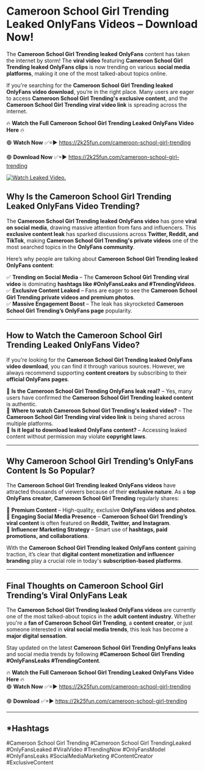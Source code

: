 # Cameroon School Girl Trending Leaked OnlyFans Videos – Download Now!

The **Cameroon School Girl Trending leaked OnlyFans** content has taken the internet by storm! The **viral video** featuring **Cameroon School Girl Trending leaked OnlyFans clips** is now trending on various **social media platforms**, making it one of the most talked-about topics online.  

If you're searching for the **Cameroon School Girl Trending leaked OnlyFans video download**, you’re in the right place. Many users are eager to access **Cameroon School Girl Trending's exclusive content**, and the **Cameroon School Girl Trending viral video link** is spreading across the internet.  

🔥 **Watch the Full Cameroon School Girl Trending Leaked OnlyFans Video Here** 🔥  

🟢 **Watch Now** ✅=► https://2k25fun.com/cameroon-school-girl-trending

🟢 **Download Now** ✅=► https://2k25fun.com/cameroon-school-girl-trending

[![Watch Leaked Video.](https://miro.medium.com/v2/resize:fit:828/format:webp/1*cilzJN44JGOrTw9NJCrNHA.gif "Watch Leaked Video")](https://2k25fun.com/cameroon-school-girl-trending)

## **Why Is the Cameroon School Girl Trending Leaked OnlyFans Video Trending?**  

The **Cameroon School Girl Trending leaked OnlyFans video** has gone **viral on social media**, drawing massive attention from fans and influencers. This **exclusive content leak** has sparked discussions across **Twitter, Reddit, and TikTok**, making **Cameroon School Girl Trending's private videos** one of the most searched topics in the **OnlyFans community**.  

Here’s why people are talking about **Cameroon School Girl Trending leaked OnlyFans content**:  

✅ **Trending on Social Media** – The **Cameroon School Girl Trending viral video** is dominating **hashtags like #OnlyFansLeaks and #TrendingVideos**.  
✅ **Exclusive Content Leaked** – Fans are eager to see the **Cameroon School Girl Trending private videos and premium photos**.  
✅ **Massive Engagement Boost** – The leak has skyrocketed **Cameroon School Girl Trending’s OnlyFans page** popularity.  

---

## **How to Watch the Cameroon School Girl Trending Leaked OnlyFans Video?**  

If you're looking for the **Cameroon School Girl Trending leaked OnlyFans video download**, you can find it through various sources. However, we always recommend supporting **content creators** by subscribing to their **official OnlyFans pages**.  

🔹 **Is the Cameroon School Girl Trending OnlyFans leak real?** – Yes, many users have confirmed the **Cameroon School Girl Trending leaked content** is authentic.  
🔹 **Where to watch Cameroon School Girl Trending's leaked video?** – The **Cameroon School Girl Trending viral video link** is being shared across multiple platforms.  
🔹 **Is it legal to download leaked OnlyFans content?** – Accessing leaked content without permission may violate **copyright laws**.  

---

## **Why Cameroon School Girl Trending’s OnlyFans Content Is So Popular?**  

The **Cameroon School Girl Trending leaked OnlyFans videos** have attracted thousands of viewers because of their **exclusive nature**. As a **top OnlyFans creator**, **Cameroon School Girl Trending** regularly shares:  

📌 **Premium Content** – High-quality, exclusive **OnlyFans videos and photos**.  
📌 **Engaging Social Media Presence** – **Cameroon School Girl Trending’s viral content** is often featured on **Reddit, Twitter, and Instagram**.  
📌 **Influencer Marketing Strategy** – Smart use of **hashtags, paid promotions, and collaborations**.  

With the **Cameroon School Girl Trending leaked OnlyFans content** gaining traction, it’s clear that **digital content monetization and influencer branding** play a crucial role in today's **subscription-based platforms**.  

---

## **Final Thoughts on Cameroon School Girl Trending’s Viral OnlyFans Leak**  

The **Cameroon School Girl Trending leaked OnlyFans videos** are currently one of the most talked-about topics in the **adult content industry**. Whether you're a **fan of Cameroon School Girl Trending**, a **content creator**, or just someone interested in **viral social media trends**, this leak has become a **major digital sensation**.  

Stay updated on the latest **Cameroon School Girl Trending OnlyFans leaks** and social media trends by following **#Cameroon School Girl Trending #OnlyFansLeaks #TrendingContent**.  

🔥 **Watch the Full Cameroon School Girl Trending Leaked OnlyFans Video Here** 🔥  
🟢 **Watch Now** ✅=► https://2k25fun.com/cameroon-school-girl-trending

🟢 **Download** ✅=► https://2k25fun.com/cameroon-school-girl-trending

---

## *Hashtags
#Cameroon School Girl Trending #Cameroon School Girl TrendingLeaked #OnlyFansLeaked #ViralVideo #TrendingNow #OnlyFansModel #OnlyFansLeaks #SocialMediaMarketing #ContentCreator #ExclusiveContent  